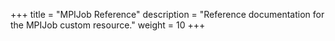 +++
title = "MPIJob Reference"
description = "Reference documentation for the MPIJob custom resource."
weight = 10
+++
